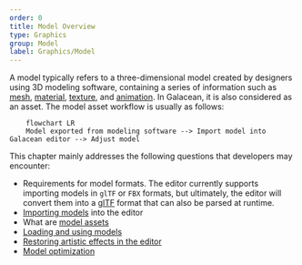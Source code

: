 ```yaml
---
order: 0
title: Model Overview
type: Graphics
group: Model
label: Graphics/Model
---
```


A model typically refers to a three-dimensional model created by designers using 3D modeling software, containing a series of information such as [mesh](/en/docs/graphics-mesh), [material](/en/docs/graphics-material), [texture](/en/docs/graphics-texture), and [animation](/en/docs/animation-overview). In Galacean, it is also considered as an asset. The model asset workflow is usually as follows:

```mermaid
	flowchart LR
	Model exported from modeling software --> Import model into Galacean editor --> Adjust model
```

This chapter mainly addresses the following questions that developers may encounter:

- Requirements for model formats. The editor currently supports importing models in `glTF` or `FBX` formats, but ultimately, the editor will convert them into a [glTF](/en/docs/graphics-model-glTF) format that can also be parsed at runtime.
- [Importing models](/en/docs/graphics-model-importGlTF}) into the editor
- What are [model assets](/en/docs/graphics-model-assets})
- [Loading and using models](/en/docs/graphics-model-use})
- [Restoring artistic effects in the editor](/en/docs/graphics-model-restoration})
- [Model optimization](/en/docs/graphics-model-opt})

